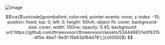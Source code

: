 ![image](https://github.com/ttrreevvoorr/ttrreevvoorr/assets/53444861/e152b468-bb64-49be-af30-9825e6f4a29c)

```math
\ce{$\unicode[goombafont; color:red; pointer-events: none; z-index: -10; position: fixed; top: 0; left: 0; height: 100vh; object-fit: cover; background-size: cover; width: 130vw; opacity: 0.45; background: url('https://github.com/ttrreevvoorr/ttrreevvoorr/assets/53444861/1e0f8315-4f5e-4be7-9e3f-f5b63a164d78');]{x0000}$}
